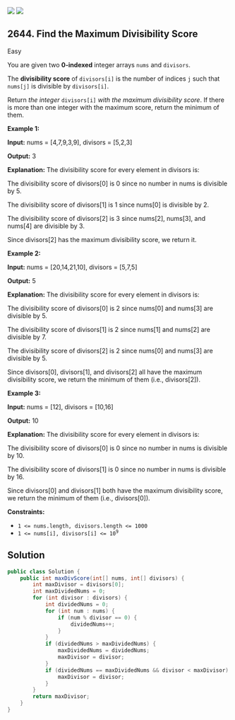[![](https://img.shields.io/github/stars/javadev/LeetCode-in-Java?label=Stars&style=flat-square)](https://github.com/javadev/LeetCode-in-Java)
[![](https://img.shields.io/github/forks/javadev/LeetCode-in-Java?label=Fork%20me%20on%20GitHub%20&style=flat-square)](https://github.com/javadev/LeetCode-in-Java/fork)

## 2644\. Find the Maximum Divisibility Score

Easy

You are given two **0-indexed** integer arrays `nums` and `divisors`.

The **divisibility score** of `divisors[i]` is the number of indices `j` such that `nums[j]` is divisible by `divisors[i]`.

Return _the integer_ `divisors[i]` _with the maximum divisibility score_. If there is more than one integer with the maximum score, return the minimum of them.

**Example 1:**

**Input:** nums = [4,7,9,3,9], divisors = [5,2,3]

**Output:** 3

**Explanation:** The divisibility score for every element in divisors is: 

The divisibility score of divisors[0] is 0 since no number in nums is divisible by 5.

The divisibility score of divisors[1] is 1 since nums[0] is divisible by 2. 

The divisibility score of divisors[2] is 3 since nums[2], nums[3], and nums[4] are divisible by 3. 

Since divisors[2] has the maximum divisibility score, we return it.

**Example 2:**

**Input:** nums = [20,14,21,10], divisors = [5,7,5]

**Output:** 5

**Explanation:** The divisibility score for every element in divisors is: 

The divisibility score of divisors[0] is 2 since nums[0] and nums[3] are divisible by 5. 

The divisibility score of divisors[1] is 2 since nums[1] and nums[2] are divisible by 7.

The divisibility score of divisors[2] is 2 since nums[0] and nums[3] are divisible by 5. 

Since divisors[0], divisors[1], and divisors[2] all have the maximum divisibility score, we return the minimum of them (i.e., divisors[2]).

**Example 3:**

**Input:** nums = [12], divisors = [10,16]

**Output:** 10

**Explanation:** The divisibility score for every element in divisors is: 

The divisibility score of divisors[0] is 0 since no number in nums is divisible by 10. 

The divisibility score of divisors[1] is 0 since no number in nums is divisible by 16. 

Since divisors[0] and divisors[1] both have the maximum divisibility score, we return the minimum of them (i.e., divisors[0]).

**Constraints:**

*   `1 <= nums.length, divisors.length <= 1000`
*   <code>1 <= nums[i], divisors[i] <= 10<sup>9</sup></code>

## Solution

```java
public class Solution {
    public int maxDivScore(int[] nums, int[] divisors) {
        int maxDivisor = divisors[0];
        int maxDividedNums = 0;
        for (int divisor : divisors) {
            int dividedNums = 0;
            for (int num : nums) {
                if (num % divisor == 0) {
                    dividedNums++;
                }
            }
            if (dividedNums > maxDividedNums) {
                maxDividedNums = dividedNums;
                maxDivisor = divisor;
            }
            if (dividedNums == maxDividedNums && divisor < maxDivisor) {
                maxDivisor = divisor;
            }
        }
        return maxDivisor;
    }
}
```